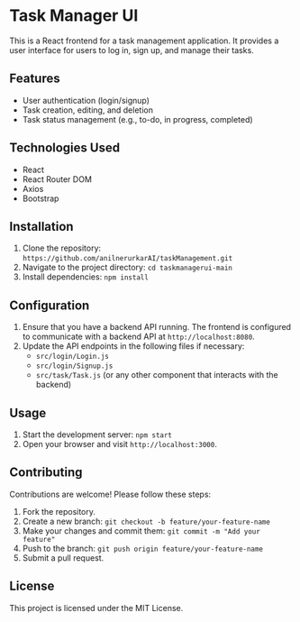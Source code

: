 # Task Manager UI

This is a React frontend for a task management application. It provides a user interface for users to log in, sign up, and manage their tasks.

## Features

- User authentication (login/signup)
- Task creation, editing, and deletion
- Task status management (e.g., to-do, in progress, completed)

## Technologies Used

- React
- React Router DOM
- Axios
- Bootstrap

## Installation

1. Clone the repository: `https://github.com/anilnerurkarAI/taskManagement.git`
2. Navigate to the project directory: `cd taskmanagerui-main`
3. Install dependencies: `npm install`

## Configuration

1. Ensure that you have a backend API running. The frontend is configured to communicate with a backend API at `http://localhost:8080`.
2. Update the API endpoints in the following files if necessary:
   - `src/login/Login.js`
   - `src/login/Signup.js`
   - `src/task/Task.js` (or any other component that interacts with the backend)

## Usage

1. Start the development server: `npm start`
2. Open your browser and visit `http://localhost:3000`.

## Contributing

Contributions are welcome! Please follow these steps:

1. Fork the repository.
2. Create a new branch: `git checkout -b feature/your-feature-name`
3. Make your changes and commit them: `git commit -m "Add your feature"`
4. Push to the branch: `git push origin feature/your-feature-name`
5. Submit a pull request.

## License

This project is licensed under the MIT License.
